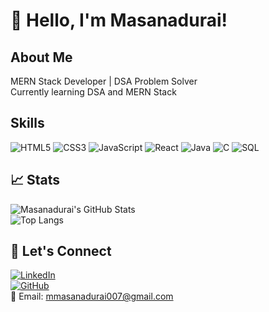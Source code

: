 # 👋 Hello, I'm Masanadurai!

## About Me  
MERN Stack Developer | DSA Problem Solver  
Currently learning DSA and MERN Stack  

##  Skills  
![HTML5](https://img.shields.io/badge/HTML5-E34F26?style=for-the-badge&logo=html5&logoColor=white) ![CSS3](https://img.shields.io/badge/CSS3-1572B6?style=for-the-badge&logo=css3&logoColor=white) ![JavaScript](https://img.shields.io/badge/JavaScript-F7DF1E?style=for-the-badge&logo=javascript&logoColor=black) ![React](https://img.shields.io/badge/React-61DAFB?style=for-the-badge&logo=react&logoColor=black) ![Java](https://img.shields.io/badge/Java-007396?style=for-the-badge&logo=java&logoColor=white) ![C](https://img.shields.io/badge/C-00599C?style=for-the-badge&logo=c&logoColor=white) ![SQL](https://img.shields.io/badge/SQL-4479A1?style=for-the-badge&logo=sqlite&logoColor=white)  

## 📈 Stats  
![Masanadurai's GitHub Stats](https://github-readme-stats.vercel.app/api?username=Masanadurai007&show_icons=true&theme=tokyonight)  
![Top Langs](https://github-readme-stats.vercel.app/api/top-langs/?username=Masanadurai007&layout=compact&theme=tokyonight)  

## 🤝 Let's Connect  
[![LinkedIn](https://img.shields.io/badge/LinkedIn-blue?style=for-the-badge&logo=linkedin)](https://www.linkedin.com/in/mmasanadurai2005/)  
[![GitHub](https://img.shields.io/badge/GitHub-black?style=for-the-badge&logo=github)](https://github.com/Masanadurai007)  
📧 Email: mmasanadurai007@gmail.com

